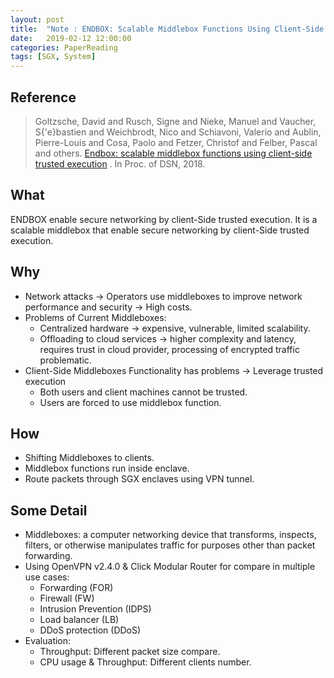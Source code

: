 ```yaml
---
layout: post
title:  "Note : ENDBOX: Scalable Middlebox Functions Using Client-Side Trusted Execution"
date:   2019-02-12 12:00:00
categories: PaperReading
tags: [SGX, System]
---
```


## Reference

> Goltzsche, David and Rusch, Signe and Nieke, Manuel and Vaucher, S{\'e}bastien and Weichbrodt, Nico and Schiavoni, Valerio and Aublin, Pierre-Louis and Cosa, Paolo and Fetzer, Christof and Felber, Pascal and others. [Endbox: scalable middlebox functions using client-side trusted execution](https://ieeexplore.ieee.org/abstract/document/8416500/) . In Proc. of DSN, 2018.

## What

ENDBOX enable secure networking by client-Side trusted execution.
It is a scalable middlebox that enable secure networking by client-Side trusted execution.
<!-- more -->
## Why

* Network attacks -> Operators use middleboxes to improve network performance and security -> High costs.
* Problems of Current Middleboxes:
    * Centralized hardware -> expensive, vulnerable, limited scalability.
    * Offloading to cloud services -> higher complexity and latency, requires trust in cloud provider, processing of encrypted traffic problematic.
* Client-Side Middleboxes Functionality has problems -> Leverage trusted execution
    * Both users and client machines cannot be trusted.
    * Users are forced to use middlebox function.

## How

* Shifting Middleboxes to clients.
* Middlebox functions run inside enclave.
* Route packets through SGX enclaves using VPN tunnel.

## Some Detail

* Middleboxes: a computer networking device that transforms, inspects, filters, or otherwise manipulates traffic for purposes other than packet forwarding.
* Using OpenVPN v2.4.0 & Click Modular Router for compare in multiple use cases:
    * Forwarding (FOR)
    * Firewall (FW)
    * Intrusion Prevention (IDPS) 
    * Load balancer (LB)
    * DDoS protection (DDoS)
* Evaluation: 
    * Throughput: Different packet size compare.
    * CPU usage & Throughput: Different clients number.  
